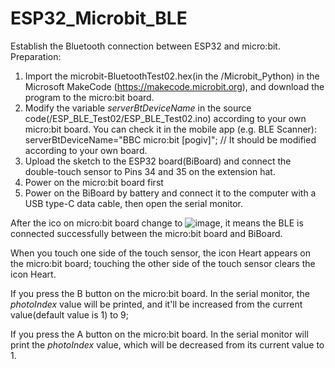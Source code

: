 # ESP32_Microbit_BLE
Establish the Bluetooth connection between ESP32 and micro:bit.
Preparation:
1. Import the microbit-BluetoothTest02.hex(in the /Microbit_Python) in the Microsoft MakeCode (https://makecode.microbit.org), and download the program to the micro:bit board.
2. Modify the variable *serverBtDeviceName* in the source code(/ESP_BLE_Test02/ESP_BLE_Test02.ino) according to your own micro:bit board.
You can check it in the mobile app (e.g. BLE Scanner):
serverBtDeviceName="BBC micro:bit [pogiv]";    // It should be modified according to your own board.
4. Upload the sketch to the ESP32 board(BiBoard) and connect the double-touch sensor to Pins 34 and 35 on the extension hat.
5. Power on the micro:bit board first
6. Power on the BiBoard by battery and connect it to the computer with a USB type-C data cable, then open the serial monitor.

After the ico on micro:bit board change to ![image](https://github.com/user-attachments/assets/e7946543-c4f3-45f8-a179-c942b8335558), it means the BLE is connected successfully between the  micro:bit board and BiBoard.

When you touch one side of the touch sensor, the icon Heart appears on the micro:bit board; touching the other side of the touch sensor clears the icon Heart.

If you press the B button on the micro:bit board. In the serial monitor, the *photoIndex* value will be printed, and it'll be increased from the current value(default value is 1) to 9;

If you press the A button on the micro:bit board. In the serial monitor will print the *photoIndex* value, which will be decreased from its current value to 1.


